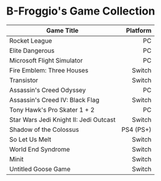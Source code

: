 # B-Froggio's Game Collection

|Game Title|Platform|
|---|---:|
|Rocket League|PC|
|Elite Dangerous|PC|
|Microsoft Flight Simulator|PC|
|Fire Emblem: Three Houses|Switch|
|Transistor|Switch|
|Assassin's Creed Odyssey|PC|
|Assassin's Creed IV: Black Flag|Switch|
|Tony Hawk's Pro Skater 1 + 2|PC|
|Star Wars Jedi Knight II: Jedi Outcast|Switch|
|Shadow of the Colossus|PS4 (PS+)|
|So Let Us Melt|Switch|
|World End Syndrome|Switch|
|Minit|Switch|
|Untitled Goose Game|Switch|
